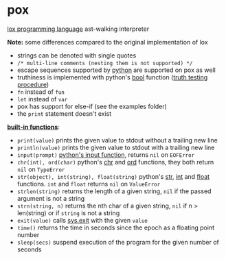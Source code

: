 # pox

[lox programming language](https://craftinginterpreters.com/) ast-walking interpreter

**Note:** some differences compared to the original implementation of lox
- strings can be denoted with single quotes
- `/* multi-line comments (nesting them is not supported) */`
- escape sequences supported by [python](https://github.com/python/cpython/blob/f62ad4f2c4214fdc05cc45c27a5c068553c7942c/Objects/bytesobject.c#L1062) are supported on pox as well
- truthiness is implemented with python's [bool](https://docs.python.org/3/library/functions.html#bool) function ([truth testing procedure](https://docs.python.org/3/library/stdtypes.html#truth))
- `fn` instead of `fun`
- `let` instead of `var`
- pox has support for else-if (see the examples folder)
- the `print` statement doesn't exist

[**built-in functions**](https://github.com/fxxf/pox/blob/main/pox/interpreter/native.py):
- `print(value)` prints the given value to stdout without a trailing new line
- `println(value)` prints the given value to stdout with a trailing new line
- `input(prompt)` [python's input function](https://docs.python.org/3/library/functions.html#input), returns `nil` on `EOFError`
- `chr(int), ord(char)` python's [chr](https://docs.python.org/3/library/functions.html#chr) and [ord](https://docs.python.org/3/library/functions.html#ord) functions, they both return `nil` on `TypeError`
- `str(object), int(string), float(string)` python's [str](https://docs.python.org/3/library/functions.html#str), [int](https://docs.python.org/3/library/functions.html#int) and [float](https://docs.python.org/3/library/functions.html#float) functions. `int` and `float` returns `nil` on `ValueError`
- `strlen(string)` returns the length of a given string, `nil` if the passed argument is not a string
- `strn(string, n)` returns the nth char of a given string, `nil` if n > len(string) or if `string` is not a string
- `exit(value)` calls [sys.exit](https://docs.python.org/3/library/sys.html#sys.exit) with the given `value`
- `time()` returns the time in seconds since the epoch as a floating point number 
- `sleep(secs)` suspend execution of the program for the given number of seconds
